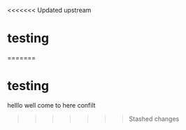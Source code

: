 <<<<<<< Updated upstream
# testing
=======
# testing

helllo well come to here confilt
>>>>>>> Stashed changes
